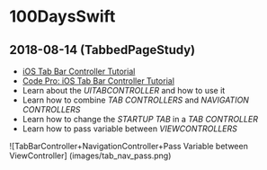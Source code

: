 # 100DaysSwift

## 2018-08-14 (TabbedPageStudy)

- [iOS Tab Bar Controller Tutorial](https://www.youtube.com/watch?v=yzImO9HdbFo)
- [Code Pro: iOS Tab Bar Controller Tutorial](https://www.youtube.com/watch?v=erUWj0gOb7k)
- Learn about the <em>UITABCONTROLLER</em> and how to use it
- Learn how to combine <em>TAB CONTROLLERS</em> and <em>NAVIGATION CONTROLLERS</em>
- Learn how to change the <em>STARTUP TAB</em> in a <em>TAB CONTROLLER</em>
- Learn how to pass variable between <em>VIEWCONTROLLERS</em>

![TabBarController+NavigationController+Pass Variable between ViewController]
(images/tab_nav_pass.png)
